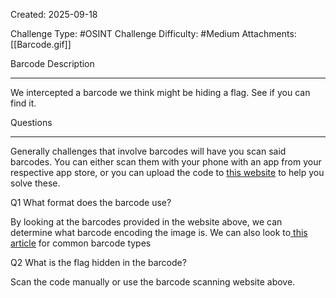 Created: 2025-09-18

Challenge Type: #OSINT
Challenge Difficulty: #Medium
Attachments: [[Barcode.gif]]

Barcode
Description
***
We intercepted a barcode we think might be hiding a flag. See if you can find it.

Questions
***
Generally challenges that involve barcodes will have you scan said barcodes. You can either scan them with your phone with an app from your respective app store, or you can upload the code to [this website](https://online-barcode-reader.inliteresearch.com/) to help you solve these.

Q1
What format does the barcode use?

By looking at the barcodes provided in the website above, we can determine what barcode encoding the image is. We can also look to[ this article](https://www.scandit.com/resources/guides/types-of-barcodes-choosing-the-right-barcode/) for common barcode types

Q2
What is the flag hidden in the barcode?

Scan the code manually or use the barcode scanning website above.